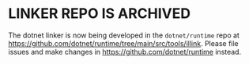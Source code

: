# LINKER REPO IS ARCHIVED

The dotnet linker is now being developed in the `dotnet/runtime` repo at https://github.com/dotnet/runtime/tree/main/src/tools/illink. Please file issues and make changes in https://github.com/dotnet/runtime instead.
